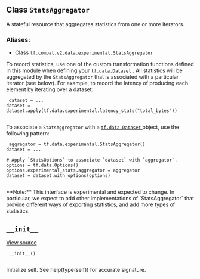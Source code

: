 

## Class  `StatsAggregator` 
A stateful resource that aggregates statistics from one or more iterators.



### Aliases:

- Class [ `tf.compat.v2.data.experimental.StatsAggregator` ](/api_docs/python/tf/data/experimental/StatsAggregator)

To record statistics, use one of the custom transformation functions defined
in this module when defining your [ `tf.data.Dataset` ](https://tensorflow.google.cn/api_docs/python/tf/data/Dataset). All statistics will be
aggregated by the  `StatsAggregator`  that is associated with a particular
iterator (see below). For example, to record the latency of producing each
element by iterating over a dataset:



```
 dataset = ...
dataset = dataset.apply(tf.data.experimental.latency_stats("total_bytes"))
 
```

To associate a  `StatsAggregator`  with a [ `tf.data.Dataset` ](https://tensorflow.google.cn/api_docs/python/tf/data/Dataset) object, use
the following pattern:



```
 aggregator = tf.data.experimental.StatsAggregator()
dataset = ...

# Apply `StatsOptions` to associate `dataset` with `aggregator`.
options = tf.data.Options()
options.experimental_stats.aggregator = aggregator
dataset = dataset.with_options(options)
 
```


<aside class="note">**Note:**  This interface is experimental and expected to change. In particular,
we expect to add other implementations of  `StatsAggregator`  that provide
different ways of exporting statistics, and add more types of statistics.</aside>


##  `__init__` 
[View source](https://github.com/tensorflow/tensorflow/blob/r2.0/tensorflow/python/data/experimental/ops/stats_aggregator.py#L63-L78)



```
 __init__()
 
```

Initialize self.  See help(type(self)) for accurate signature.

